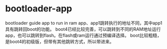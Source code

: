 # bootloader-app
bootloader guide app to run in ram
app、app1跳转执行的地址不同，其中app1具有跳转回boot的功能。
boot4已经比较完善，可以跳转到不同的RAM地址运行app，也可以跳转到flash。在flash或ram运行通过预编译选择。
boot比较粗糙，是boot4的初级版，但带有其他跳转方式，所以带进来。
